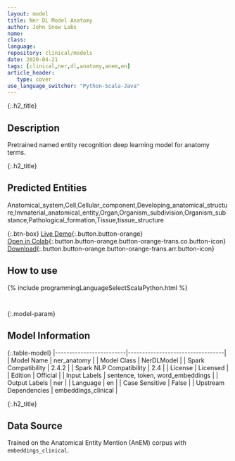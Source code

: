 ```yaml
---
layout: model
title: Ner DL Model Anatomy
author: John Snow Labs
name: 
class: 
language: 
repository: clinical/models
date: 2020-04-21
tags: [clinical,ner,dl,anatomy,anem,en]
article_header:
   type: cover
use_language_switcher: "Python-Scala-Java"
---
```


{:.h2_title}
## Description 
Pretrained named entity recognition deep learning model for anatomy terms.

 {:.h2_title}
## Predicted Entities
Anatomical_system,Cell,Cellular_component,Developing_anatomical_structure,Immaterial_anatomical_entity,Organ,Organism_subdivision,Organism_substance,Pathological_formation,Tissue,tissue_structure 

{:.btn-box}
[Live Demo](https://demo.johnsnowlabs.com/healthcare/NER_ANATOMY/){:.button.button-orange}<br/>[Open in Colab](https://colab.research.google.com/github/JohnSnowLabs/spark-nlp-workshop/blob/master/tutorials/Certification_Trainings/Healthcare/1.Clinical_Named_Entity_Recognition_Model.ipynb){:.button.button-orange.button-orange-trans.co.button-icon}<br/>[Download](https://s3.amazonaws.com/auxdata.johnsnowlabs.com/clinical/models/ner_anatomy_en_2.4.2_2.4_1587513307751.zip){:.button.button-orange.button-orange-trans.arr.button-icon}<br/>

## How to use 
<div class="tabs-box" markdown="1">

{% include programmingLanguageSelectScalaPython.html %}

```python

```

```scala

```
</div>



{:.model-param}
## Model Information
{:.table-model}
|-------------------------|----------------------------------|
| Model Name              | ner_anatomy                      |
| Model Class             | NerDLModel                       |
| Spark Compatibility     | 2.4.2                            |
| Spark NLP Compatibility | 2.4                              |
| License                 | Licensed                         |
| Edition                 | Official                         |
| Input Labels            | sentence, token, word_embeddings |
| Output Labels           | ner                              |
| Language                | en                               |
| Case Sensitive          | False                            |
| Upstream Dependencies   | embeddings_clinical              |





{:.h2_title}
## Data Source
Trained on the Anatomical Entity Mention (AnEM) corpus with `embeddings_clinical`.

